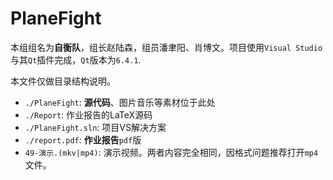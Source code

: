 # PlaneFight

本组组名为**自衡队**，组长赵陆森，组员潘聿阳、肖博文。项目使用`Visual Studio`与其`Qt`插件完成，`Qt`版本为`6.4.1`.

本文件仅做目录结构说明。
- `./PlaneFight`: **源代码**、图片音乐等素材位于此处
- `./Report`: 作业报告的LaTeX源码
- `./PlaneFight.sln`: 项目VS解决方案
- `./report.pdf`: **作业报告**`pdf`版
- `49-演示.(mkv|mp4)`: 演示视频。两者内容完全相同，因格式问题推荐打开`mp4`文件。
